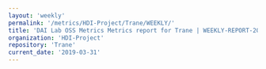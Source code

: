 ```yaml
---
layout: 'weekly'
permalink: '/metrics/HDI-Project/Trane/WEEKLY/'
title: 'DAI Lab OSS Metrics Metrics report for Trane | WEEKLY-REPORT-2019-03-31'
organization: 'HDI-Project'
repository: 'Trane'
current_date: '2019-03-31'
---
```

